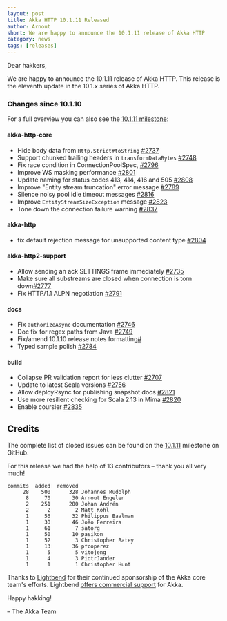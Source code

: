 ```yaml
---
layout: post
title: Akka HTTP 10.1.11 Released
author: Arnout
short: We are happy to announce the 10.1.11 release of Akka HTTP
category: news
tags: [releases]
---
```


Dear hakkers,

We are happy to announce the 10.1.11 release of Akka HTTP. This release is the eleventh update in the 10.1.x series of Akka HTTP.

### Changes since 10.1.10

For a full overview you can also see the [10.1.11 milestone](https://github.com/akka/akka-http/milestone/53?closed=1):

#### akka-http-core

* Hide body data from `Http.Strict#toString` [#2737](https://github.com/akka/akka-http/pull/2737)
* Support chunked trailing headers in `transformDataBytes` [#2748](https://github.com/akka/akka-http/pull/2748)
* Fix race condition in ConnectionPoolSpec, [#2796](https://github.com/akka/akka-http/pull/2796)
* Improve WS masking performance [#2801](https://github.com/akka/akka-http/pull/2801)
* Update naming for status codes 413, 414, 416 and 505 [#2808](https://github.com/akka/akka-http/pull/2808)
* Improve "Entity stream truncation" error message [#2789](https://github.com/akka/akka-http/pull/2789)
* Silence noisy pool idle timeout messages [#2816](https://github.com/akka/akka-http/pull/2816)
* Improve `EntityStreamSizeException` message [#2823](https://github.com/akka/akka-http/pull/2823)
* Tone down the connection failure warning [#2837](https://github.com/akka/akka-http/pull/2837)

#### akka-http

* fix default rejection message for unsupported content type [#2804](https://github.com/akka/akka-http/pull/2804)

#### akka-http2-support

* Allow sending an ack SETTINGS frame immediately [#2735](https://github.com/akka/akka-http/pull/2735)
* Make sure all substreams are closed when connection is torn down[#2777](https://github.com/akka/akka-http/pull/2777)
* Fix HTTP/1.1 ALPN negotiation [#2791](https://github.com/akka/akka-http/pull/2791)

#### docs

* Fix `authorizeAsync` documentation [#2746](https://github.com/akka/akka-http/pull/2746)
* Doc fix for regex paths from Java [#2749](https://github.com/akka/akka-http/pull/2749)
* Fix/amend 10.1.10 release notes formatting[#](https://github.com/akka/akka-http/pull/)
* Typed sample polish [#2784](https://github.com/akka/akka-http/pull/2784)

#### build

* Collapse PR validation report for less clutter [#2707](https://github.com/akka/akka-http/pull/2707)
* Update to latest Scala versions [#2756](https://github.com/akka/akka-http/pull/2756)
* Allow deployRsync for publishing snapshot docs [#2821](https://github.com/akka/akka-http/pull/2821)
* Use more resilient checking for Scala 2.13 in Mima [#2820](https://github.com/akka/akka-http/pull/2820)
* Enable coursier [#2835](https://github.com/akka/akka-http/pull/2835)

## Credits

The complete list of closed issues can be found on the [10.1.11](https://github.com/akka/akka-http/milestone/53?closed=1) milestone on GitHub.

For this release we had the help of 13 contributors – thank you all very much!

```
commits  added  removed
     28    500      328 Johannes Rudolph
      8     70       30 Arnout Engelen
      2    251      200 Johan Andrén
      2      2        2 Matt Kohl
      1     56       32 Philippus Baalman
      1     30       46 João Ferreira
      1     61        7 satorg
      1     50       10 pasikon
      1     52        3 Christopher Batey
      1     13       36 pfcoperez
      1      5        5 vitojeng
      1      4        3 PiotrJander
      1      1        1 Christopher Hunt
```

Thanks to [Lightbend](https://www.lightbend.com/) for their continued sponsorship of the Akka core 
team's efforts. Lightbend [offers commercial support](https://www.lightbend.com/akka-platform#subscription)
for Akka.

Happy hakking!

– The Akka Team
